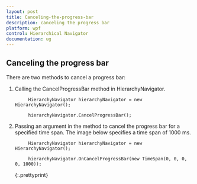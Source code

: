 ```yaml
---
layout: post
title: Canceling-the-progress-bar
description: canceling the progress bar
platform: wpf
control: Hierarchical Navigator
documentation: ug
---
```


## Canceling the progress bar

There are two methods to cancel a progress bar:

1. Calling the CancelProgressBar method in HierarchyNavigator.





			HierarchyNavigator hierarchyNavigator = new HierarchyNavigator();

			hierarchyNavigator.CancelProgressBar();



2. Passing an argument in the method to cancel the progress bar for a specified time span. The image below specifies a time span of 1000 ms.





			HierarchyNavigator hierarchyNavigator = new HierarchyNavigator();

			hierarchyNavigator.OnCancelProgressBar(new TimeSpan(0, 0, 0, 0, 1000));

   {:.prettyprint}

